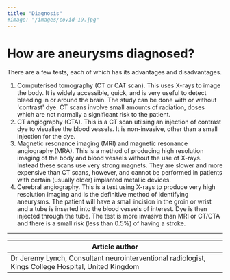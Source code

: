 ```yaml
---
title: "Diagnosis"
#image: "/images/covid-19.jpg"
---
```


# How are aneurysms diagnosed?

There are a few tests, each of which has its advantages and disadvantages.



1. Computerised tomography (CT or CAT scan). This uses X-rays to image the body. It is widely accessible, quick, and is very useful to detect bleeding in or around the brain. The study can be done with or without 'contrast' dye. CT scans involve small amounts of radiation, doses which are not normally a significant risk to the patient.
2. CT angiography (CTA). This is a CT scan utilsing an injection of contrast dye to visualise the blood vessels. It is non-invasive, other than a small injection for the dye. 
3. Magnetic resonance imaging (MRI) and magnetic resonance angiography (MRA). This is a method of producing high resolution imaging of the body and blood vessels without the use of X-rays. Instead these scans use very strong magnets. They are slower and more expensive than CT scans, however, and cannot be performed in patients with certain (usually older) implanted metallic devices.
4. Cerebral angiography. This is a test using X-rays to produce very high resolution imaging and is the definitive method of identifying aneurysms. The patient will have a small incision in the groin or wrist and a tube is inserted into the blood vessels of interest. Dye is then injected through the tube.  The test is more invasive than MRI or CT/CTA and there is a small risk (less than 0.5%) of having a stroke. 


---
| Article author   |
| ---------------- |
| Dr Jeremy Lynch,   Consultant neurointerventional radiologist, Kings College Hospital, United Kingdom |

